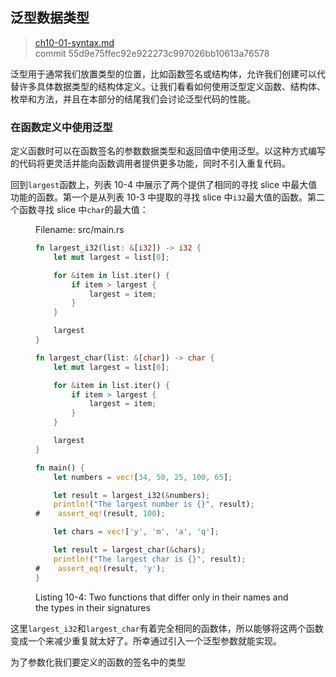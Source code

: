 ## 泛型数据类型

> [ch10-01-syntax.md](https://github.com/rust-lang/book/blob/master/src/ch10-01-syntax.md)
> <br>
> commit 55d9e75ffec92e922273c997026bb10613a76578

泛型用于通常我们放置类型的位置，比如函数签名或结构体，允许我们创建可以代替许多具体数据类型的结构体定义。让我们看看如何使用泛型定义函数、结构体、枚举和方法，并且在本部分的结尾我们会讨论泛型代码的性能。

### 在函数定义中使用泛型

定义函数时可以在函数签名的参数数据类型和返回值中使用泛型。以这种方式编写的代码将更灵活并能向函数调用者提供更多功能，同时不引入重复代码。

回到`largest`函数上，列表 10-4 中展示了两个提供了相同的寻找 slice 中最大值功能的函数。第一个是从列表 10-3 中提取的寻找 slice 中`i32`最大值的函数。第二个函数寻找 slice 中`char`的最大值：

<figure>
<span class="filename">Filename: src/main.rs</span>

```rust
fn largest_i32(list: &[i32]) -> i32 {
    let mut largest = list[0];

    for &item in list.iter() {
        if item > largest {
            largest = item;
        }
    }

    largest
}

fn largest_char(list: &[char]) -> char {
    let mut largest = list[0];

    for &item in list.iter() {
        if item > largest {
            largest = item;
        }
    }

    largest
}

fn main() {
    let numbers = vec![34, 50, 25, 100, 65];

    let result = largest_i32(&numbers);
    println!("The largest number is {}", result);
#    assert_eq!(result, 100);

    let chars = vec!['y', 'm', 'a', 'q'];

    let result = largest_char(&chars);
    println!("The largest char is {}", result);
#    assert_eq!(result, 'y');
}
```

<figcaption>

Listing 10-4: Two functions that differ only in their names and the types in
their signatures

</figcaption>
</figure>

这里`largest_i32`和`largest_char`有着完全相同的函数体，所以能够将这两个函数变成一个来减少重复就太好了。所幸通过引入一个泛型参数就能实现。

为了参数化我们要定义的函数的签名中的类型